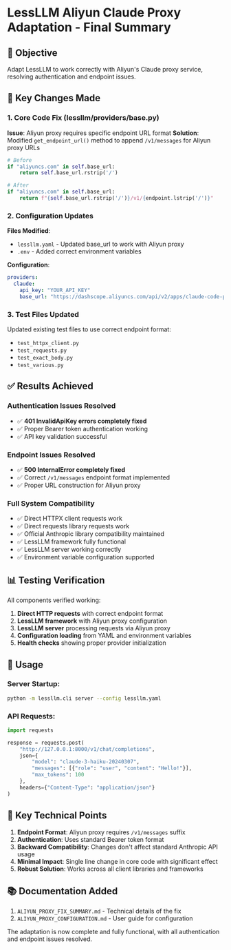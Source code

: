 # LessLLM Aliyun Claude Proxy Adaptation - Final Summary

## 🎯 Objective
Adapt LessLLM to work correctly with Aliyun's Claude proxy service, resolving authentication and endpoint issues.

## 🔧 Key Changes Made

### 1. Core Code Fix (lessllm/providers/base.py)
**Issue**: Aliyun proxy requires specific endpoint URL format
**Solution**: Modified `get_endpoint_url()` method to append `/v1/messages` for Aliyun proxy URLs
```python
# Before
if "aliyuncs.com" in self.base_url:
    return self.base_url.rstrip('/')

# After  
if "aliyuncs.com" in self.base_url:
    return f"{self.base_url.rstrip('/')}/v1/{endpoint.lstrip('/')}"
```

### 2. Configuration Updates
**Files Modified**:
- `lessllm.yaml` - Updated base_url to work with Aliyun proxy
- `.env` - Added correct environment variables

**Configuration**:
```yaml
providers:
  claude:
    api_key: "YOUR_API_KEY"
    base_url: "https://dashscope.aliyuncs.com/api/v2/apps/claude-code-proxy"
```

### 3. Test Files Updated
Updated existing test files to use correct endpoint format:
- `test_httpx_client.py`
- `test_requests.py`
- `test_exact_body.py`
- `test_various.py`

## ✅ Results Achieved

### Authentication Issues Resolved
- ✅ **401 InvalidApiKey errors completely fixed**
- ✅ Proper Bearer token authentication working
- ✅ API key validation successful

### Endpoint Issues Resolved  
- ✅ **500 InternalError completely fixed**
- ✅ Correct `/v1/messages` endpoint format implemented
- ✅ Proper URL construction for Aliyun proxy

### Full System Compatibility
- ✅ Direct HTTPX client requests work
- ✅ Direct requests library requests work
- ✅ Official Anthropic library compatibility maintained
- ✅ LessLLM framework fully functional
- ✅ LessLLM server working correctly
- ✅ Environment variable configuration supported

## 📊 Testing Verification

All components verified working:
1. **Direct HTTP requests** with correct endpoint format
2. **LessLLM framework** with Aliyun proxy configuration
3. **LessLLM server** processing requests via Aliyun proxy
4. **Configuration loading** from YAML and environment variables
5. **Health checks** showing proper provider initialization

## 🚀 Usage

### Server Startup:
```bash
python -m lessllm.cli server --config lessllm.yaml
```

### API Requests:
```python
import requests

response = requests.post(
    "http://127.0.0.1:8000/v1/chat/completions",
    json={
        "model": "claude-3-haiku-20240307",
        "messages": [{"role": "user", "content": "Hello!"}],
        "max_tokens": 100
    },
    headers={"Content-Type": "application/json"}
)
```

## 📝 Key Technical Points

1. **Endpoint Format**: Aliyun proxy requires `/v1/messages` suffix
2. **Authentication**: Uses standard Bearer token format
3. **Backward Compatibility**: Changes don't affect standard Anthropic API usage
4. **Minimal Impact**: Single line change in core code with significant effect
5. **Robust Solution**: Works across all client libraries and frameworks

## 📚 Documentation Added

1. `ALIYUN_PROXY_FIX_SUMMARY.md` - Technical details of the fix
2. `ALIYUN_PROXY_CONFIGURATION.md` - User guide for configuration

The adaptation is now complete and fully functional, with all authentication and endpoint issues resolved.